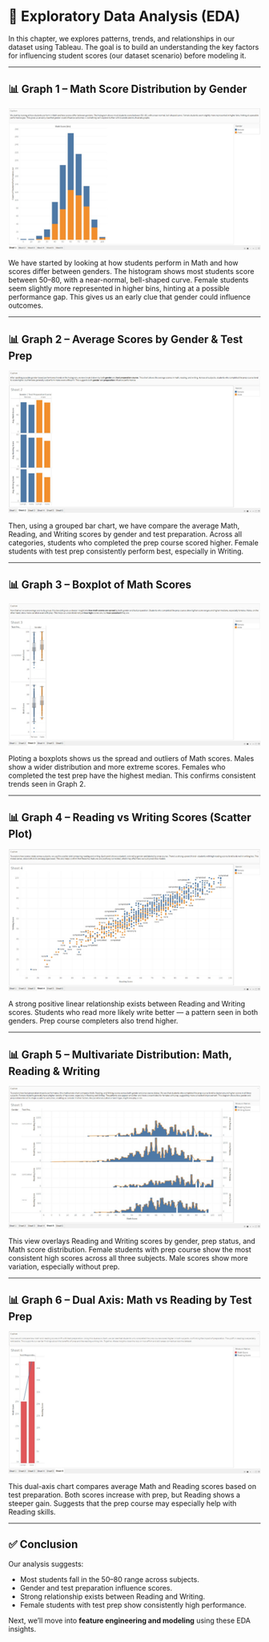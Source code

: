 # 🧪 Exploratory Data Analysis (EDA)

In this chapter, we explores patterns, trends, and relationships in our dataset using Tableau. The goal is to build an understanding the key factors for  influencing student scores (our dataset scenario) before modeling it.

---

## 📊 Graph 1 – Math Score Distribution by Gender
![Graph1](./Visual/Graph1.jpg)

We have started by looking at how students perform in Math and how scores differ between genders. The histogram shows most students score between 50–80, with a near-normal, bell-shaped curve. Female students seem slightly more represented in higher bins, hinting at a possible performance gap. This gives us an early clue that gender could influence outcomes.

---

## 📊 Graph 2 – Average Scores by Gender & Test Prep
![Graph2](./Visual/Graph2.jpg)

Then, using a grouped bar chart, we have compare the average Math, Reading, and Writing scores by gender and test preparation. Across all categories, students who completed the prep course scored higher. Female students with test prep consistently perform best, especially in Writing.

---

## 📊 Graph 3 – Boxplot of Math Scores
![Graph3](./Visual/Graph3.jpg)

Ploting a boxplots shows us the spread and outliers of Math scores. Males show a wider distribution and more extreme scores. Females who completed the test prep have the highest median. This confirms consistent trends seen in Graph 2.

---

## 📊 Graph 4 – Reading vs Writing Scores (Scatter Plot)
![Graph4](./Visual/Graph4.jpg)

A strong positive linear relationship exists between Reading and Writing scores. Students who read more likely write better — a pattern seen in both genders. Prep course completers also trend higher.

---

## 📊 Graph 5 – Multivariate Distribution: Math, Reading & Writing
![Graph5](./Visual/Graph5.jpg)

This view overlays Reading and Writing scores by gender, prep status, and Math score distribution. Female students with prep course show the most consistent high scores across all three subjects. Male scores show more variation, especially without prep.

---

## 📊 Graph 6 – Dual Axis: Math vs Reading by Test Prep
![Graph6](./Visual/Graph6.jpg)

This dual-axis chart compares average Math and Reading scores based on test preparation. Both scores increase with prep, but Reading shows a steeper gain. Suggests that the prep course may especially help with Reading skills.

---

## ✅ Conclusion

Our analysis suggests:
- Most students fall in the 50–80 range across subjects.
- Gender and test preparation influence scores.
- Strong relationship exists between Reading and Writing.
- Female students with test prep show consistently high performance.

Next, we’ll move into **feature engineering and modeling** using these EDA insights.


